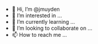 - 👋 Hi, I’m @jmuyden
- 👀 I’m interested in ...
- 🌱 I’m currently learning ...
- 💞️ I’m looking to collaborate on ...
- 📫 How to reach me ...

<!---
jmuyden/jmuyden is a ✨ special ✨ repository because its `README.md` (this file) appears on your GitHub profile.
You can click the Preview link to take a look at your changes.
--->
